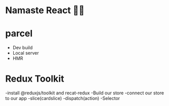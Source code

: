 # Namaste React 🐱‍🏍

# parcel

- Dev build
- Local server
- HMR

# Redux Toolkit

-install @reduxjs/toolkit and recat-redux
-Build our store
-connect our store to our app
-slice(cardslice)
-dispatch(action)
-Selector
